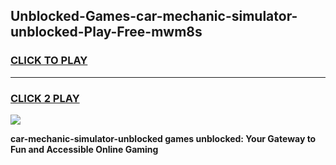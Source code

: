 
## Unblocked-Games-car-mechanic-simulator-unblocked-Play-Free-mwm8s
<h3>
<a href="https://premium76.site?title=car-mechanic-simulator-unblocked&ref=19M">CLICK TO PLAY</a></h3>
<hr>

<h3>
<a href="https://premium76.site?title=car-mechanic-simulator-unblocked&ref=19M">CLICK 2 PLAY</a>
  
</h3>

<a href="https://premium76.site?title=car-mechanic-simulator-unblocked&ref=19M"><img src="https://clearcache.store/games.png"></a>


**car-mechanic-simulator-unblocked games unblocked: Your Gateway to Fun and Accessible Online Gaming**
